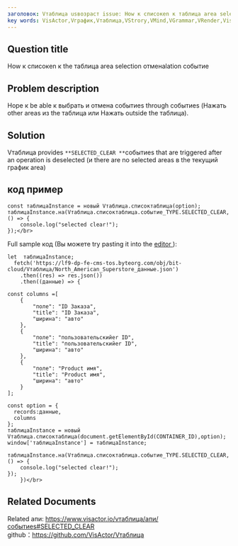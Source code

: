 ```yaml
---
заголовок: Vтаблица usвозраст issue: How к списокen к таблица area selection и отменаlation событиеs</br>
key words: VisActor,Vграфик,Vтаблица,VStrory,VMind,VGrammar,VRender,Visualization,график,данные,таблица,Graph,Gis,LLM
---
```

## Question title

How к списокen к the таблица area selection отменаlation событие</br>


## Problem description

Hope к be able к выбрать и отмена событиеs through событиеs (Нажать other areas из the таблица или Нажать outside the таблица).</br>


## Solution

Vтаблица provides `**SELECTED_CLEAR **`событиеs that are triggered after an operation is deselected (и there are no selected areas в the текущий график area)</br>


## код пример

```
const таблицаInstance = новый Vтаблица.списоктаблица(option);
таблицаInstance.на(Vтаблица.списоктаблица.событие_TYPE.SELECTED_CLEAR, () => {
    console.log("selected clear!");
});</br>
```


Full sample код (Вы можете try pasting it into the [editor ](https%3A%2F%2Fwww.visactor.io%2Fvтаблица%2Fдемонстрация%2Fтаблица-тип%2Fсписок-таблица-tree)):</br>
```
let  таблицаInstance;
  fetch('https://lf9-dp-fe-cms-tos.byteorg.com/obj/bit-cloud/Vтаблица/North_American_Superstore_данные.json')
    .then((res) => res.json())
    .then((данные) => {

const columns =[
    {
        "поле": "ID Заказа",
        "title": "ID Заказа",
        "ширина": "авто"
    },
    {
        "поле": "пользовательскийer ID",
        "title": "пользовательскийer ID",
        "ширина": "авто"
    },
    {
        "поле": "Product имя",
        "title": "Product имя",
        "ширина": "авто"
    }
];

const option = {
  records:данные,
  columns
};
таблицаInstance = новый Vтаблица.списоктаблица(document.getElementById(CONTAINER_ID),option);
window['таблицаInstance'] = таблицаInstance;

таблицаInstance.на(Vтаблица.списоктаблица.событие_TYPE.SELECTED_CLEAR, () => {
    console.log("selected clear!");
});
    })</br>
```
## Related Documents

Related апи: https://www.visactor.io/vтаблица/апи/событиеs#SELECTED_CLEAR</br>
github：https://github.com/VisActor/Vтаблица</br>



